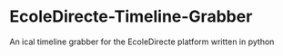 # EcoleDirecte-Timeline-Grabber
An ical timeline grabber for the EcoleDirecte platform written in python
